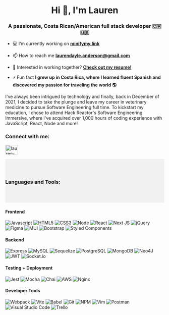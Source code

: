 <h1 align="center">Hi 👋, I'm Lauren</h1>
<h3 align="center">A passionate, Costa Rican/American full stack developer 🇨🇷🇺🇸</h3>

- 💻 I’m currently working on **[minifymy.link](https://github.com/laurendayle/minifymy.link)**

- 📫 How to reach me **laurendayle.anderson@gmail.com**

- 📄 Interested in working together? **[Check out my resume!](https://drive.google.com/file/d/1JLnj-u7xXha1FgijdPTReVR_2HEQUgfC/view?usp=sharing)**

- ⚡ Fun fact **I grew up in Costa Rica, where I learned fluent Spanish and discovered my passion for traveling the world 🌎**

<p>I've always been intrigued by technology and finally, back in December of 2021, I decided to take the plunge and leave my career in veterinary medicine to pursue Software Engineering full time. To kickstart my education, I chose to attend Hack Reactor's Software Engineering Immersive, where I've acquired over 1,000 hours of coding experience with JavaScript, React, Node and more!</p>

<h3 align="left">Connect with me:</h3>
<p align="left">
<a href="https://linkedin.com/in/lauren-anderson1" target="blank"><img align="center" src="https://raw.githubusercontent.com/rahuldkjain/github-profile-readme-generator/master/src/images/icons/Social/linked-in-alt.svg" alt="lauren-anderson1" height="30" width="40" /></a>
</p>

<div style="background-color:rgba(0, 0, 0, 0.0470588); align:center; vertical-align: middle; padding:40px 0;">
<h3 align="left">Languages and Tools:</h3>

</div>

<h4>Frontend</h4>

![Javascript](https://img.shields.io/badge/-JavaScript-F7DF1E?logo=javascript&logoColor=white&style=for-the-badge)
![HTML5](https://img.shields.io/badge/-HTML5-E34F26?logo=html5&logoColor=white&style=for-the-badge)
![CSS3](https://img.shields.io/badge/-CSS3-1572B6?logo=css3&logoColor=white&style=for-the-badge)
![Node](https://img.shields.io/badge/-Node-9ACD32?logo=node.js&logoColor=white&style=for-the-badge)
![React](https://img.shields.io/badge/-React-61DAFB?logo=react&logoColor=white&style=for-the-badge)
![Next JS](https://img.shields.io/badge/Next-black?style=for-the-badge&logo=next.js&logoColor=white)
![jQuery](https://img.shields.io/badge/jquery-%230769AD.svg?style=for-the-badge&logo=jquery&logoColor=white)
![Figma](https://img.shields.io/badge/figma-%23F24E1E.svg?style=for-the-badge&logo=figma&logoColor=white)
![MUI](https://img.shields.io/badge/MUI-%230081CB.svg?style=for-the-badge&logo=mui&logoColor=white)
![Bootstrap](https://img.shields.io/badge/bootstrap-%23563D7C.svg?style=for-the-badge&logo=bootstrap&logoColor=white)
![Styled Components](https://img.shields.io/badge/styled--components-DB7093?style=for-the-badge&logo=styled-components&logoColor=white)

<h4>Backend</h4>

![Express](https://img.shields.io/badge/-Express-DCDCDC?logo=express&logoColor=black&style=for-the-badge)
![MySQL](https://img.shields.io/badge/-MySQL-4479A1?logo=mysql&logoColor=white&style=for-the-badge)
![Sequelize](https://img.shields.io/badge/Sequelize-52B0E7?style=for-the-badge&logo=Sequelize&logoColor=white)
![PostgreSQL](https://img.shields.io/badge/-PostgreSQL-4169E1?logo=postgresql&logoColor=white&style=for-the-badge)
![MongoDB](https://img.shields.io/badge/-MongoDB-47A248?logo=mongodb&logoColor=white&style=for-the-badge)
![Neo4J](https://img.shields.io/badge/Neo4j-008CC1?style=for-the-badge&logo=neo4j&logoColor=white)
![JWT](https://img.shields.io/badge/JWT-black?style=for-the-badge&logo=JSON%20web%20tokens)
![Socket.io](https://img.shields.io/badge/Socket.io-black?style=for-the-badge&logo=socket.io&badgeColor=010101)

<h4>Testing + Deployment</h4>

![Jest](https://img.shields.io/badge/-Jest-C21325?logo=jest&logoColor=white&style=for-the-badge)
![Mocha](https://img.shields.io/badge/-Mocha-8D6748?logo=mocha&logoColor=white&style=for-the-badge)
![Chai](https://img.shields.io/badge/-Chai-A30701?logo=chai&logoColor=white&style=for-the-badge)
![AWS](https://img.shields.io/badge/-AWS-232F3E?logo=amazonaws&logoColor=white&style=for-the-badge)
![Nginx](https://img.shields.io/badge/nginx-%23009639.svg?style=for-the-badge&logo=nginx&logoColor=white)

<h4>Developer Tools</h4>

![Webpack](https://img.shields.io/badge/-Webpack-8DD6F9?logo=webpack&logoColor=white&style=for-the-badge)
![Vite](https://img.shields.io/static/v1?style=for-the-badge&message=Vite&color=646CFF&logo=Vite&logoColor=FFFFFF&label=)
![Babel](https://img.shields.io/badge/Babel-F9DC3E?style=for-the-badge&logo=babel&logoColor=white)
![Git](https://img.shields.io/badge/-Git-F05032?logo=git&logoColor=white&style=for-the-badge)
![NPM](https://img.shields.io/badge/NPM-%23000000.svg?style=for-the-badge&logo=npm&logoColor=white)
![Vim](https://img.shields.io/badge/VIM-%2311AB00.svg?style=for-the-badge&logo=vim&logoColor=white)
![Postman](https://img.shields.io/badge/Postman-FF6C37?style=for-the-badge&logo=Postman&logoColor=white)
![Visual Studio Code](https://img.shields.io/badge/Visual%20Studio%20Code-0078d7.svg?style=for-the-badge&logo=visual-studio-code&logoColor=white)
![Trello](https://img.shields.io/badge/Trello-0052CC?style=for-the-badge&logo=trello&logoColor=white)










